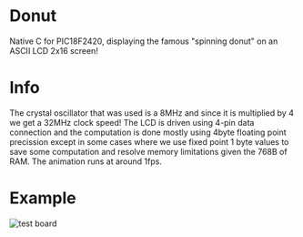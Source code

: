 # Donut
Native C for PIC18F2420, displaying the famous "spinning donut" on an ASCII LCD 2x16 screen!

# Info
The crystal oscillator that was used is a 8MHz and since it is multiplied by 4 we get a 32MHz clock speed! The LCD is driven using 4-pin data connection and the computation is done mostly using 4byte floating point precission except in some cases where we use fixed point 1 byte values to save some computation and resolve memory limitations given the 768B of RAM. The animation runs at around 1fps.

# Example

![test board](https://i.imgur.com/Yonw7XK.jpeg)
